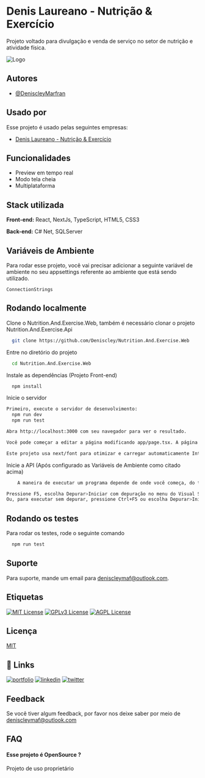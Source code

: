 # Denis Laureano - Nutrição & Exercício

Projeto voltado para divulgação e venda de serviço no setor de nutrição e atividade física.

![Logo](https://imguh.com/image/ICwlR)

## Autores

- [@DeniscleyMarfran](https://github.com/Deniscley)

## Usado por

Esse projeto é usado pelas seguintes empresas:

- [Denis Laureano - Nutrição & Exercício](https://www.instagram.com/nutri_denislaureano/)

## Funcionalidades

- Preview em tempo real
- Modo tela cheia
- Multiplataforma

## Stack utilizada

**Front-end:** React, NextJs, TypeScript, HTML5, CSS3

**Back-end:** C# Net, SQLServer

## Variáveis de Ambiente

Para rodar esse projeto, você vai precisar adicionar a seguinte variável de ambiente no seu appsettings referente ao ambiente que está sendo utilizado.

`ConnectionStrings`

## Rodando localmente

Clone o Nutrition.And.Exercise.Web, também é necessário clonar o projeto Nutrition.And.Exercise.Api

```bash
  git clone https://github.com/Deniscley/Nutrition.And.Exercise.Web
```

Entre no diretório do projeto

```bash
  cd Nutrition.And.Exercise.Web
```

Instale as dependências (Projeto Front-end)

```bash
  npm install
```

Inicie o servidor

```bash
Primeiro, execute o servidor de desenvolvimento:
  npm run dev
  npm run test

Abra http://localhost:3000 com seu navegador para ver o resultado.

Você pode começar a editar a página modificando app/page.tsx. A página é atualizada automaticamente conforme você edita o arquivo.

Este projeto usa next/font para otimizar e carregar automaticamente Inter, uma fonte personalizada do Google.
```

Inicie a API (Após configurado as Variáveis de Ambiente como citado acima)

```bash
    A maneira de executar um programa depende de onde você começa, do tipo de programa e de você desejar executar no depurador. No caso mais simples, para compilar e executar um projeto aberto no Visual Studio:

Pressione F5, escolha Depurar>Iniciar com depuração no menu do Visual Studio ou selecione a seta verde Iniciar e o nome do projeto na barra de ferramentas do Visual Studio.
Ou, para executar sem depurar, pressione Ctrl+F5 ou escolha Depurar>Iniciar sem depuração no menu do Visual Studio.
```

## Rodando os testes

Para rodar os testes, rode o seguinte comando

```bash
  npm run test
```

## Suporte

Para suporte, mande um email para deniscleymaf@outlook.com.

## Etiquetas

[![MIT License](https://img.shields.io/badge/License-MIT-green.svg)](https://choosealicense.com/licenses/mit/)
[![GPLv3 License](https://img.shields.io/badge/License-GPL%20v3-yellow.svg)](https://opensource.org/licenses/)
[![AGPL License](https://img.shields.io/badge/license-AGPL-blue.svg)](http://www.gnu.org/licenses/agpl-3.0)

## Licença

[MIT](https://choosealicense.com/licenses/mit/)

## 🔗 Links

[![portfolio](https://img.shields.io/badge/my_portfolio-000?style=for-the-badge&logo=ko-fi&logoColor=white)]()
[![linkedin](https://img.shields.io/badge/linkedin-0A66C2?style=for-the-badge&logo=linkedin&logoColor=white)](https://www.linkedin.com/in/deniscleymarfran/)
[![twitter](https://img.shields.io/badge/twitter-1DA1F2?style=for-the-badge&logo=twitter&logoColor=white)](https://twitter.com/DeniscleyMAF)

## Feedback

Se você tiver algum feedback, por favor nos deixe saber por meio de deniscleymaf@outlook.com

## FAQ

#### Esse projeto é OpenSource ?

Projeto de uso proprietário
